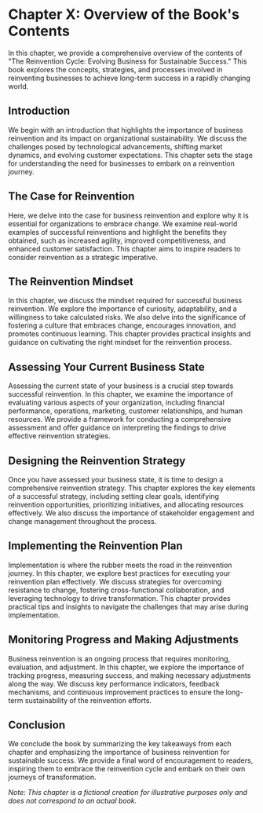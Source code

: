 Chapter X: Overview of the Book's Contents
==========================================

In this chapter, we provide a comprehensive overview of the contents of "The Reinvention Cycle: Evolving Business for Sustainable Success." This book explores the concepts, strategies, and processes involved in reinventing businesses to achieve long-term success in a rapidly changing world.

Introduction
------------

We begin with an introduction that highlights the importance of business reinvention and its impact on organizational sustainability. We discuss the challenges posed by technological advancements, shifting market dynamics, and evolving customer expectations. This chapter sets the stage for understanding the need for businesses to embark on a reinvention journey.

The Case for Reinvention
-----------------------------------

Here, we delve into the case for business reinvention and explore why it is essential for organizations to embrace change. We examine real-world examples of successful reinventions and highlight the benefits they obtained, such as increased agility, improved competitiveness, and enhanced customer satisfaction. This chapter aims to inspire readers to consider reinvention as a strategic imperative.

The Reinvention Mindset
----------------------------------

In this chapter, we discuss the mindset required for successful business reinvention. We explore the importance of curiosity, adaptability, and a willingness to take calculated risks. We also delve into the significance of fostering a culture that embraces change, encourages innovation, and promotes continuous learning. This chapter provides practical insights and guidance on cultivating the right mindset for the reinvention process.

Assessing Your Current Business State
------------------------------------------------

Assessing the current state of your business is a crucial step towards successful reinvention. In this chapter, we examine the importance of evaluating various aspects of your organization, including financial performance, operations, marketing, customer relationships, and human resources. We provide a framework for conducting a comprehensive assessment and offer guidance on interpreting the findings to drive effective reinvention strategies.

Designing the Reinvention Strategy
---------------------------------------------

Once you have assessed your business state, it is time to design a comprehensive reinvention strategy. This chapter explores the key elements of a successful strategy, including setting clear goals, identifying reinvention opportunities, prioritizing initiatives, and allocating resources effectively. We also discuss the importance of stakeholder engagement and change management throughout the process.

Implementing the Reinvention Plan
--------------------------------------------

Implementation is where the rubber meets the road in the reinvention journey. In this chapter, we explore best practices for executing your reinvention plan effectively. We discuss strategies for overcoming resistance to change, fostering cross-functional collaboration, and leveraging technology to drive transformation. This chapter provides practical tips and insights to navigate the challenges that may arise during implementation.

Monitoring Progress and Making Adjustments
-----------------------------------------------------

Business reinvention is an ongoing process that requires monitoring, evaluation, and adjustment. In this chapter, we explore the importance of tracking progress, measuring success, and making necessary adjustments along the way. We discuss key performance indicators, feedback mechanisms, and continuous improvement practices to ensure the long-term sustainability of the reinvention efforts.

Conclusion
----------

We conclude the book by summarizing the key takeaways from each chapter and emphasizing the importance of business reinvention for sustainable success. We provide a final word of encouragement to readers, inspiring them to embrace the reinvention cycle and embark on their own journeys of transformation.

*Note: This chapter is a fictional creation for illustrative purposes only and does not correspond to an actual book.*
